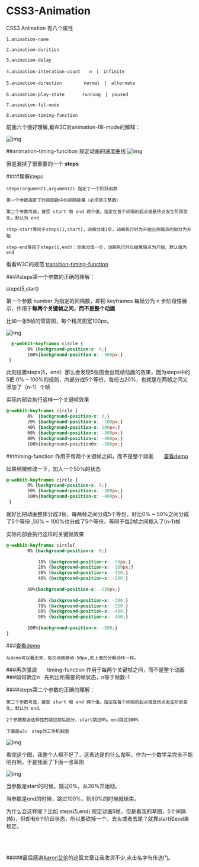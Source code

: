 # CSS3-Animation


CSS3 Animation 有八个属性

    1.animation-name
  
    2.animation-durition
  
    3.animation-delay
    
    4.animation-interation-count　　n　|　infinite
    
    5.animation-direction　　　　　normal　|　alternate
    
    6.animation-play-state　　　　running　|　paused
    
    7.animation-fil-mode
    
    8.animation-timing-function
    

 前面六个很好理解,看W3C对animation-fill-mode的解释：
    
    
  ![img](https://github.com/herohql521/js-tips/blob/master/imgs/animation-fill-mode.JPG)
  
  
##animation-timing-funcition 规定动画的速度曲线
  ![img](http://images0.cnblogs.com/blog/329084/201507/110906315961940.png)
  
  但是漏掉了很重要的一个 <b>steps</b>
 
####理解steps

    steps(argument1,argument2) 指定了一个阶跃函数
    
    第一个参数指定了时间函数中的间隔数量（必须是正整数）
    
    第二个参数可选，接受 start 和 end 两个值，指定在每个间隔的起点或是终点发生阶跃变化，默认为 end
    
    step-start等同于steps(1,start)，动画分成1步，动画执行时为开始左侧端点的部分为开始
    
    step-end等同于steps(1,end)：动画分成一步，动画执行时以结尾端点为开始，默认值为end
    
    
看看W3C的规范 [transition-timing-function](https://www.w3.org/TR/2012/WD-css3-transitions-20120403/#transition-timing-function-property)
    
####steps第一个参数的正确的理解：

steps(5,start)</br>
    
第一个参数 number 为指定的间隔数，即把 keyframes 每帧分为 n 步阶段性展示，作用于<b>每两个关键帧之间，而不是整个动画</b></br>


比如一张5帧的雪碧图，每个精灵图宽100px。

![img](https://herohql521.github.io/CSS3-Animation/5fps.jpg)


```css
  @-webkit-keyframes circle {
        0% {background-position-x: 0;}
        100%{background-position-x: -500px;}
 }
 ```
 
 此刻设置steps(5，end）那么会发现5张图会出现帧动画的效果，因为steps中的5把 0%  – 100%的规则，内部分成5个等份，每份占20%，也就是在两帧之间又添加了（n-1）个帧

实际内部会执行这样一个关键帧效果<br>

```css
@-webkit-keyframes circle {
        0%  {background-position-x: 0;}
        20% {background-position-x: -100px;}
        40% {background-position-x:-200px;}
        60% {background-position-x: -300px;}
        80% {background-position-x: -400px;}
        100%{background-position0x: -500px;}
```

###timing-function 作用于每两个关键帧之间，而不是整个动画　　[查看demo](https://herohql521.github.io/CSS3-Animation/5fps.html)

如果稍微修改一下，加入一个50%的状态</br>

```css
@-webkit-keyframes circle {
        0% {background-position-x: 0;}
        50% {background-position-x: -200px;}
        100%{background-position-x: -400px;}
 }
 ```
 
就好比把动画整体分成3帧，每两帧之间分成5个等份，好比0% ~ 50%之间分成了5个等份 ,50% ~ 100%也分成了5个等份。等同于每2帧之间插入了(n-1)帧 

实际内部会执行这样的关键帧效果

```css
@-webkit-keyframes circle{
        0% {background-position-x: 0;}
        
            10% {background-position-x: -50px;}
            20% {background-position-x: -100px;}
            30% {background-position-x: -150;}
            40% {background-position-x: -200;}
            
        50%{background-position-x: -250px;}
            
            60% {background-position-x: -300;}
            70% {background-position-x: -350;}
            80% {background-position-x: -400;}
            90% {background-position-x: -450;}
            
        100%{background-position-x: -500;}
}
```

###[查看demo](https://herohql521.github.io/CSS3-Animation/5fps2.html)
    
    从demo可以看出来，每次动画移动-50px,和上面的分解动作一样。
    
###再次强调　　timing-function 作用于每两个关键帧之间，而不是整个动画
###如何确定n   先列出所需要的帧状态，n等于帧数-1

####steps第二个参数的正确的理解：

    第二个参数可选，接受 start 和 end 两个值，指定在每个间隔的起点或是终点发生阶跃变化，默认为 end。
    
    2个参数都会选择性的跳过前后部分，start跳过0%，end跳过100%
    
    下面是w3c　step的工作机制图

![img](http://images.cnitblog.com/i/596159/201406/091121212334792.png)

看完这个图，我整个人都不好了，这表达是的什么鬼啊，作为一个数学呆完全不能明白啊。于是我画了下面一张草图

![img](https://herohql521.github.io/CSS3-Animation/zb.jpg)

当参数是start的时候，跳过0%，从20%开始动。

当参数是end的时候，跳过100%，到80%的时候就结束。

为什么会这样呢？比如 steps(5,end) 规定动画5帧，但是看我的草图，5个间隔(帧)，但却有6个阶跃状态，所以要砍掉一个，去头或者去尾？就靠start和end来规定。


 </br> </br> </br>
#####最后感谢[Aaron艾伦](http://www.cnblogs.com/aaronjs/p/4642015.html)的这篇文章让我收货不少,点击名字有传送门。

    
    
    
    
